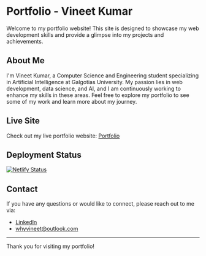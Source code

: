 # Portfolio - Vineet Kumar

Welcome to my portfolio website! This site is designed to showcase my web development skills and provide a glimpse into my projects and achievements.

## About Me

I'm Vineet Kumar, a Computer Science and Engineering student specializing in Artificial Intelligence at Galgotias University. My passion lies in web development, data science, and AI, and I am continuously working to enhance my skills in these areas. Feel free to explore my portfolio to see some of my work and learn more about my journey.

## Live Site

Check out my live portfolio website: [Portfolio](https://whyvineet.netlify.app)

## Deployment Status

[![Netlify Status](https://api.netlify.com/api/v1/badges/f8efdd75-9430-468d-90a0-bec435f667b7/deploy-status)](https://app.netlify.com/sites/whyvineet/deploys)

## Contact

If you have any questions or would like to connect, please reach out to me via:
- [LinkedIn](https://www.linkedin.com/in/whyvineet)
- [whyvineet@outlook.com](mailto:whyvineet@outlook.com)

---

Thank you for visiting my portfolio!
